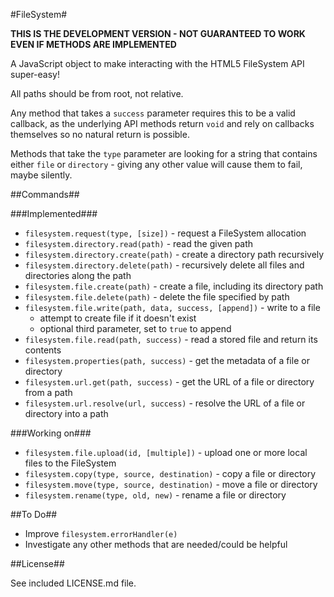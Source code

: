 #FileSystem#

**THIS IS THE DEVELOPMENT VERSION - NOT GUARANTEED TO WORK EVEN IF METHODS ARE IMPLEMENTED**

A JavaScript object to make interacting with the HTML5 FileSystem API super-easy!

All paths should be from root, not relative.

Any method that takes a `success` parameter requires this to be a valid callback, as the underlying API methods return `void` and rely on callbacks themselves so no natural return is possible.

Methods that take the `type` parameter are looking for a string that contains either `file` or `directory` - giving any other value will cause them to fail, maybe silently.

##Commands##

###Implemented###

* `filesystem.request(type, [size])` - request a FileSystem allocation
* `filesystem.directory.read(path)` - read the given path
* `filesystem.directory.create(path)` - create a directory path recursively
* `filesystem.directory.delete(path)` - recursively delete all files and directories along the path
* `filesystem.file.create(path)` - create a file, including its directory path
* `filesystem.file.delete(path)` - delete the file specified by path
* `filesystem.file.write(path, data, success, [append])` - write to a file
    * attempt to create file if it doesn't exist
    * optional third parameter, set to `true` to append
* `filesystem.file.read(path, success)` - read a stored file and return its contents
* `filesystem.properties(path, success)` - get the metadata of a file or directory
* `filesystem.url.get(path, success)` - get the URL of a file or directory from a path
* `filesystem.url.resolve(url, success)` - resolve the URL of a file or directory into a path

###Working on###

* `filesystem.file.upload(id, [multiple])` - upload one or more local files to the FileSystem
* `filesystem.copy(type, source, destination)` - copy a file or directory
* `filesystem.move(type, source, destination)` - move a file or directory
* `filesystem.rename(type, old, new)` - rename a file or directory


##To Do##

* Improve `filesystem.errorHandler(e)`
* Investigate any other methods that are needed/could be helpful

##License##

See included LICENSE.md file.